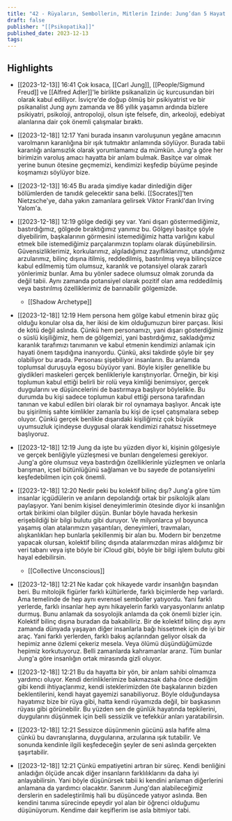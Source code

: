 ```yaml
---
title: "42 - Rüyaların, Sembollerin, Mitlerin İzinde: Jung’dan 5 Hayat Dersi"
draft: false
publisher: "[[Psikopatika]]"
published_date: 2023-12-13
tags:
---
```



## Highlights
* [[2023-12-13]] 16:41  Çok kısaca, [[Carl Jung]], [[People/Sigmund Freud]] ve [[Alfred Adler]]'le birlikte psikanalizin üç kurcusundan biri olarak kabul ediliyor. İsviçre'de doğup ölmüş bir psikiyatrist ve bir psikanalist Jung aynı zamanda ve 86 yıllık yaşamın ardında bizlere psikiyatri, psikoloji, antropoloji, olsun işte felsefe, din, arkeoloji, edebiyat alanlarına dair çok önemli çalışmalar bıraktı.

* [[2023-12-18]] 12:17  Yani burada insanın varoluşunun yegâne amacının varolmanın karanlığına bir ışık tutmaktır anlamında söylüyor. Burada tabii karanlığı anlamsızlık olarak yorumlamamız da mümkün. Jung'a göre her birimizin varoluş amacı hayatta bir anlam bulmak. Basitçe var olmak yerine bunun ötesine geçmemizi, kendimizi keşfedip büyüme peşinde koşmamızı söylüyor bize.

* [[2023-12-13]] 16:45  Bu arada şimdiye kadar dinlediğin diğer bölümlerden de tanıdık gelecektir sana belki. [[Socrates]]'ten Nietzsche'ye, daha yakın zamanlara gelirsek Viktor Frankl'dan Irving Yalom'a.

* [[2023-12-18]] 12:19  gölge dediği şey var. Yani dışarı göstermediğimiz, bastırdığımız, gölgede bıraktığımız yanımız bu. Gölgeyi basitçe şöyle diyebilirim, başkalarının görmesini istemediğimiz hatta varlığını kabul etmek bile istemediğimiz parçalarımızın toplamı olarak düşünebilirsin. Güvensizliklerimiz, korkularımız, algıladığımız zayıflıklarımız, utandığımız arzularımız, bilinç dışına itilmiş, reddedilmiş, bastırılmış veya bilinçsizce kabul edilmemiş tüm olumsuz, karanlık ve potansiyel olarak zararlı yönlerimiz bunlar. Ama bu yönler sadece olumsuz olmak zorunda da değil tabii. Aynı zamanda potansiyel olarak pozitif olan ama reddedilmiş veya bastırılmış özelliklerimiz de barınabilir gölgemizde.
	* [[Shadow Archetype]]

* [[2023-12-18]] 12:19  Hem persona hem gölge kabul etmenin biraz güç olduğu konular olsa da, her ikisi de kim olduğumuzun birer parçası. İkisi de kötü değil aslında. Çünkü hem personamızı, yani dışarı gösterdiğimiz o süslü kişiliğimiz, hem de gölgemizi, yani bastırdığımız, sakladığımız karanlık tarafımızı tanımanın ve kabul etmenin kendimizi anlamak için hayati önem taşıdığına inanıyordu. Çünkü, aksi takdirde şöyle bir şey olabiliyor bu arada. Personası şişebiliyor insanların. Bu anlamda toplumsal duruşuyla egosu büyüyor yani. Böyle kişiler genellikle bu giydikleri maskeleri gerçek benlikleriyle karıştırıyorlar. Örneğin, bir kişi toplumun kabul ettiği belirli bir rolü veya kimliği benimsiyor, gerçek duygularını ve düşüncelerini de bastırmaya başlıyor böylelikle. Bu durumda bu kişi sadece toplumun kabul ettiği persona tarafından tanınan ve kabul edilen biri olarak bir rol oynamaya başlıyor. Ancak işte bu şişirilmiş sahte kimlikler zamanla bu kişi de içsel çatışmalara sebep oluyor. Çünkü gerçek benlikle dışarıdaki kişiliğimiz çok büyük uyumsuzluk içindeyse duygusal olarak kendimizi rahatsız hissetmeye başlıyoruz.

* [[2023-12-18]] 12:19  Jung da işte bu yüzden diyor ki, kişinin gölgesiyle ve gerçek benliğiyle yüzleşmesi ve bunları dengelemesi gerekiyor. Jung'a göre olumsuz veya bastırdığın özelliklerinle yüzleşmen ve onlarla barışman, içsel bütünlüğünü sağlaman ve bu sayede de potansiyelini keşfedebilmen için çok önemli.

* [[2023-12-18]] 12:20  Nedir peki bu kolektif bilinç dışı? Jung'a göre tüm insanlar içgüdülerin ve anıların depolandığı ortak bir psikolojik alanı paylaşıyor. Yani benim kişisel deneyimlerimin ötesinde diyor ki insanlığın ortak birikimi olan bilgiler düşün. Bunlar böyle havada herkesin erişebildiği bir bilgi bulutu gibi duruyor. Ve milyonlarca yıl boyunca yaşamış olan atalarımızın yaşantıları, deneyimleri, travmaları, alışkanlıkları hep bunlarla şekillenmiş bir alan bu. Modern bir benzetme yapacak olursan, kolektif bilinç dışında atalarımızdan miras aldığımız bir veri tabanı veya işte böyle bir iCloud gibi, böyle bir bilgi işlem bulutu gibi hayal edebilirsin.
	* [[Collective Unconscious]]

* [[2023-12-18]] 12:21  Ne kadar çok hikayede vardır insanlığın başından beri. Bu mitolojik figürler farklı kültürlerde, farklı biçimlerde hep varlardı. Ama temelinde de hep aynı evrensel semboller yatıyordu. Yani farklı yerlerde, farklı insanlar hep aynı hikayelerin farklı varyasyonlarını anlatıp durmuş. Bunu anlamak da sosyolojik anlamda da çok önemli bizler için. Kolektif bilinç dışına buradan da bakabiliriz. Bir de kolektif bilinç dışı aynı zamanda dünyada yaşayan diğer insanlarla bağı hissetmek için de iyi bir araç. Yani farklı yerlerden, farklı bakış açılarından geliyor olsak da hepimiz anne özlemi çekeriz mesela. Veya ölümü düşündüğümüzde hepimiz korkutuyoruz. Belli zamanlarda kahramanlar ararız. Tüm bunlar Jung'a göre insanlığın ortak mirasında gizli oluyor.

* [[2023-12-18]] 12:21  Bu da hayatta bir yön, bir anlam sahibi olmamıza yardımcı oluyor. Kendi derinliklerimize bakmazsak daha önce dediğim gibi kendi ihtiyaçlarımız, kendi isteklerimizden öte başkalarının bizden beklentilerini, kendi hayat gayemizi sanabiliyoruz. Böyle olduğundaysa hayatımız bize bir rüya gibi, hatta kendi rüyamızda değil, bir başkasının rüyası gibi görünebilir. Bu yüzden sen de günlük hayatında tepkilerini, duygularını düşünmek için belli sessizlik ve tefekkür anları yaratabilirsin.

* [[2023-12-18]] 12:21  Sessizce düşünmenin gücünü asla hafife alma çünkü bu davranışlarına, duygularına, arzularına ışık tutabilir. Ve sonunda kendinle ilgili keşfedeceğin şeyler de seni aslında gerçekten şaşırtabilir.

* [[2023-12-18]] 12:21  Çünkü empatiyetini artıran bir süreç. Kendi benliğini anladığın ölçüde ancak diğer insanların farklılıklarını da daha iyi anlayabilirsin. Yani böyle düşünürsek tabii ki kendini anlaman diğerlerini anlamana da yardımcı olacaktır. Sanırım Jung'dan alabileceğimiz derslerin en sadeleştirilmiş hali bu düşüncede yatıyor aslında. Ben kendini tanıma sürecinde epeydir yol alan bir öğrenci olduğumu düşünüyorum. Kendime dair keşiflerim ise asla bitmiyor tabi.

